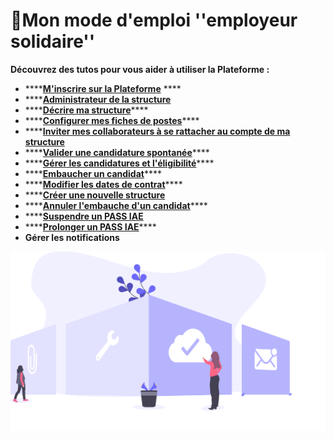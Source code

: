# 📙Mon mode d'emploi ''employeur solidaire''

**Découvrez des tutos pour vous aider à utiliser la Plateforme :**

* \*\*\*\*[**M'inscrire sur la Plateforme**](inscription-employeur.md) ****
* \*\*\*\*[**Administrateur de la structure**](administrateur-de-la-structure.md)
* \*\*\*\*[**Décrire ma structure**](description-structure.md)\*\*\*\*
* \*\*\*\*[**Configurer mes fiches de postes**](gerer-les-fiches-de-poste.md)\*\*\*\*
* \*\*\*\*[**Inviter mes collaborateurs à se rattacher au compte de ma structure**](invitation-collaborateurs.md)
* \*\*\*\*[**Valider une candidature spontanée**](valider-une-candidature-spontanee.md)\*\*\*\*
* \*\*\*\*[**Gérer les candidatures et l'éligibilité**](gerer-les-candidatures-et-leligibilite.md)\*\*\*\*
* \*\*\*\*[**Embaucher un candidat**](embaucher-un-candidat.md)\*\*\*\*
* \*\*\*\*[**Modifier les dates de contrat**](modifier-les-dates-de-contrat.md)\*\*\*\*
* \*\*\*\*[**Créer une nouvelle structure**](creer-une-nouvelle-structure.md)
* \*\*\*\*[**Annuler l'embauche d'un candidat**](https://doc.inclusion.beta.gouv.fr/mon-monde-demploi-employeur-solidaire/annuler-lembauche-dun-candidat)\*\*\*\*
* \*\*\*\*[**Suspendre un PASS IAE**](suspendre-un-pass-iae.md)
* \*\*\*\*[**Prolonger un PASS IAE**](prolonger-un-pass-iae.md)\*\*\*\*
* **Gérer les notifications**

![](../.gitbook/assets/capture-de-cran-2020-06-26-a-20.15.23.png)

